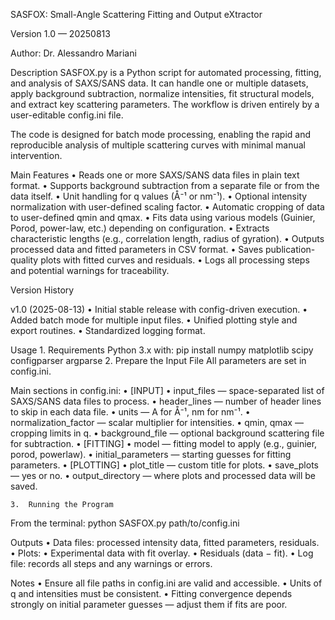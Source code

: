 SASFOX: Small-Angle Scattering Fitting and Output eXtractor

Version 1.0 — 20250813

Author: Dr. Alessandro Mariani

Description
SASFOX.py is a Python script for automated processing, fitting, and analysis of SAXS/SANS data. It can handle one or multiple datasets, apply background subtraction, normalize intensities, fit structural models, and extract key scattering parameters. The workflow is driven entirely by a user-editable config.ini file.

The code is designed for batch mode processing, enabling the rapid and reproducible analysis of multiple scattering curves with minimal manual intervention.

Main Features
	•	Reads one or more SAXS/SANS data files in plain text format.
	•	Supports background subtraction from a separate file or from the data itself.
	•	Unit handling for q values (Å⁻¹ or nm⁻¹).
	•	Optional intensity normalization with user-defined scaling factor.
	•	Automatic cropping of data to user-defined qmin and qmax.
	•	Fits data using various models (Guinier, Porod, power-law, etc.) depending on configuration.
	•	Extracts characteristic lengths (e.g., correlation length, radius of gyration).
	•	Outputs processed data and fitted parameters in CSV format.
	•	Saves publication-quality plots with fitted curves and residuals.
	•	Logs all processing steps and potential warnings for traceability.

Version History

v1.0 (2025-08-13)
	•	Initial stable release with config-driven execution.
	•	Added batch mode for multiple input files.
	•	Unified plotting style and export routines.
	•	Standardized logging format.

Usage
	1.	Requirements
Python 3.x with:
pip install numpy matplotlib scipy configparser argparse
	2.	Prepare the Input File
All parameters are set in config.ini.

Main sections in config.ini:
	•	[INPUT]
	•	input_files — space-separated list of SAXS/SANS data files to process.
	•	header_lines — number of header lines to skip in each data file.
	•	units — A for Å⁻¹, nm for nm⁻¹.
	•	normalization_factor — scalar multiplier for intensities.
	•	qmin, qmax — cropping limits in q.
	•	background_file — optional background scattering file for subtraction.
	•	[FITTING]
	•	model — fitting model to apply (e.g., guinier, porod, powerlaw).
	•	initial_parameters — starting guesses for fitting parameters.
	•	[PLOTTING]
	•	plot_title — custom title for plots.
	•	save_plots — yes or no.
	•	output_directory — where plots and processed data will be saved.

	3.	Running the Program
From the terminal:
python SASFOX.py path/to/config.ini

Outputs
	•	Data files: processed intensity data, fitted parameters, residuals.
	•	Plots:
	•	Experimental data with fit overlay.
	•	Residuals (data − fit).
	•	Log file: records all steps and any warnings or errors.

Notes
	•	Ensure all file paths in config.ini are valid and accessible.
	•	Units of q and intensities must be consistent.
	•	Fitting convergence depends strongly on initial parameter guesses — adjust them if fits are poor.
